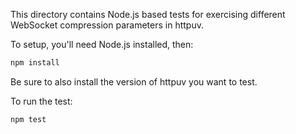 This directory contains Node.js based tests for exercising different WebSocket compression parameters in httpuv.

To setup, you'll need Node.js installed, then:

```sh
npm install
```

Be sure to also install the version of httpuv you want to test.

To run the test:

```sh
npm test
```

